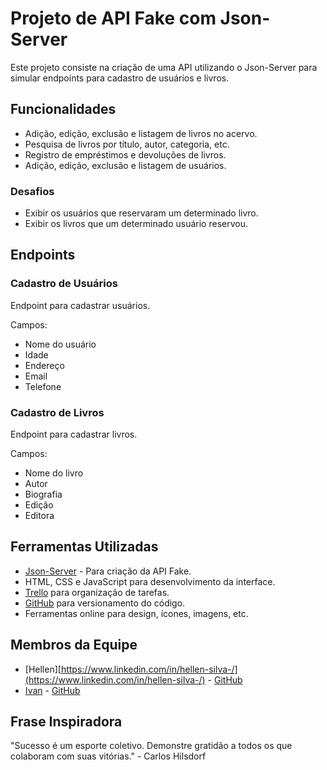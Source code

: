 # Projeto de API Fake com Json-Server

Este projeto consiste na criação de uma API utilizando o Json-Server para simular endpoints para cadastro de usuários e livros.

## Funcionalidades

- Adição, edição, exclusão e listagem de livros no acervo.
- Pesquisa de livros por título, autor, categoria, etc.
- Registro de empréstimos e devoluções de livros.
- Adição, edição, exclusão e listagem de usuários.

### Desafios

- Exibir os usuários que reservaram um determinado livro.
- Exibir os livros que um determinado usuário reservou.

## Endpoints

### Cadastro de Usuários

Endpoint para cadastrar usuários.

Campos:
- Nome do usuário
- Idade
- Endereço
- Email
- Telefone

### Cadastro de Livros

Endpoint para cadastrar livros.

Campos:
- Nome do livro
- Autor
- Biografia
- Edição
- Editora

## Ferramentas Utilizadas

- [Json-Server](https://github.com/typicode/json-server) - Para criação da API Fake.
- HTML, CSS e JavaScript para desenvolvimento da interface.
- [Trello](https://trello.com/) para organização de tarefas.
- [GitHub](https://github.com/) para versionamento do código.
- Ferramentas online para design, ícones, imagens, etc.

## Membros da Equipe

- [Hellen][https://www.linkedin.com/in/hellen-silva-/](https://www.linkedin.com/in/hellen-silva-/) - [GitHub](https://github.com/hellen)
- [Ivan]((https://www.linkedin.com/in/ivanilson-f%C3%A9lix-59624626a/)) - [GitHub](https://github.com/ivan)

## Frase Inspiradora

"Sucesso é um esporte coletivo. Demonstre gratidão a todos os que colaboram com suas vitórias." - Carlos Hilsdorf

